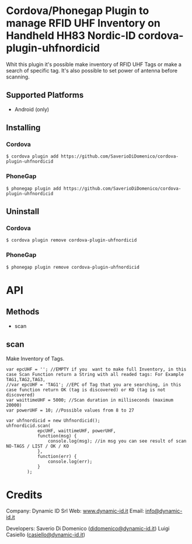 # Cordova/Phonegap Plugin to manage RFID UHF Inventory on Handheld HH83 Nordic-ID cordova-plugin-uhfnordicid

Whit this plugin it's possible make inventory of RFID UHF Tags or make a search of specific tag.
It's also possible to set power of antenna before scanning.

## Supported Platforms
* Android (only)

## Installing

### Cordova

    $ cordova plugin add https://github.com/SaverioDiDomenico/cordova-plugin-uhfnordicid

### PhoneGap

    $ phonegap plugin add https://github.com/SaverioDiDomenico/cordova-plugin-uhfnordicid


## Uninstall

### Cordova

    $ cordova plugin remove cordova-plugin-uhfnordicid

### PhoneGap

    $ phonegap plugin remove cordova-plugin-uhfnordicid
    
# API

## Methods

- scan

## scan

Make Inventory of Tags.

    var epcUHF = ''; //EMPTY if you  want to make full Inventory, in this case Scan Function return a String with all readed tags: For Example TAG1,TAG2,TAG3,
    //var epcUHF = 'TAG1'; //EPC of Tag that you are searching, in this case function return OK (tag is discovered) or KO (tag is not discovered)
    var waittimeUHF = 5000; //Scan duration in milliseconds (maximum 20000)
    var powerUHF = 10; //Possible values from 8 to 27
    
    var uhfnordicid = new Uhfnordicid();
    uhfnordicid.scan(
                epcUHF, waittimeUHF, powerUHF,
                function(msg) {
                    console.log(msg); //in msg you can see result of scan NO-TAGS / LIST / OK / KO
                },
                function(err) {
                    console.log(err);
                }
            );


# Credits

Company: Dynamic ID Srl
Web: www.dynamic-id.it
Email: info@dynamic-id.it

Developers:
Saverio Di Domenico (didomenico@dynamic-id.it)
Luigi Casiello (casiello@dynamic-id.it)



